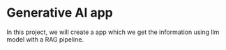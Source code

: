# Generative AI app

In this project, we will create a app which we get the information using llm model with a RAG pipeline.